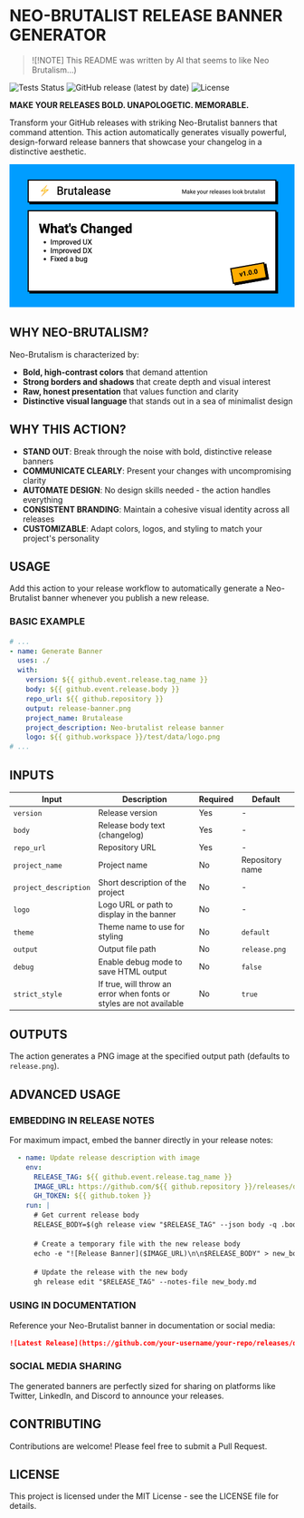 # NEO-BRUTALIST RELEASE BANNER GENERATOR
> ![!NOTE]
> This README was written by AI that seems to like Neo Brutalism...)

![Tests Status](https://github.com/automationd/action-postrelease/actions/workflows/test.yml/badge.svg)
![GitHub release (latest by date)](https://img.shields.io/github/v/release/automationd/action-postrelease)
![License](./LICENSE)

**MAKE YOUR RELEASES BOLD. UNAPOLOGETIC. MEMORABLE.**

Transform your GitHub releases with striking Neo-Brutalist banners that command attention. This action automatically generates visually powerful, design-forward release banners that showcase your changelog in a distinctive aesthetic.

![Example Banner](./example.png)
## WHY NEO-BRUTALISM?

Neo-Brutalism is characterized by:
- **Bold, high-contrast colors** that demand attention
- **Strong borders and shadows** that create depth and visual interest
- **Raw, honest presentation** that values function and clarity
- **Distinctive visual language** that stands out in a sea of minimalist design

## WHY THIS ACTION?

- **STAND OUT**: Break through the noise with bold, distinctive release banners
- **COMMUNICATE CLEARLY**: Present your changes with uncompromising clarity
- **AUTOMATE DESIGN**: No design skills needed - the action handles everything
- **CONSISTENT BRANDING**: Maintain a cohesive visual identity across all releases
- **CUSTOMIZABLE**: Adapt colors, logos, and styling to match your project's personality

## USAGE

Add this action to your release workflow to automatically generate a Neo-Brutalist banner whenever you publish a new release.

### BASIC EXAMPLE


```yaml
# ...
- name: Generate Banner
  uses: ./
  with:
    version: ${{ github.event.release.tag_name }}
    body: ${{ github.event.release.body }}
    repo_url: ${{ github.repository }}
    output: release-banner.png
    project_name: Brutalease
    project_description: Neo-brutalist release banner
    logo: ${{ github.workspace }}/test/data/logo.png
# ...
```

## INPUTS

| Input | Description | Required | Default |
|-------|-------------|----------|---------|
| `version` | Release version | Yes | - |
| `body` | Release body text (changelog) | Yes | - |
| `repo_url` | Repository URL | Yes | - |
| `project_name` | Project name | No | Repository name |
| `project_description` | Short description of the project | No | - |
| `logo` | Logo URL or path to display in the banner | No | - |
| `theme` | Theme name to use for styling | No | `default` |
| `output` | Output file path | No | `release.png` |
| `debug` | Enable debug mode to save HTML output | No | `false` |
| `strict_style` | If true, will throw an error when fonts or styles are not available | No | `true` |

## OUTPUTS

The action generates a PNG image at the specified output path (defaults to `release.png`).

## ADVANCED USAGE

### EMBEDDING IN RELEASE NOTES

For maximum impact, embed the banner directly in your release notes:

```yaml
  - name: Update release description with image
    env:
      RELEASE_TAG: ${{ github.event.release.tag_name }}
      IMAGE_URL: https://github.com/${{ github.repository }}/releases/download/${{ github.event.release.tag_name }}/release-banner.png
      GH_TOKEN: ${{ github.token }}
    run: |
      # Get current release body
      RELEASE_BODY=$(gh release view "$RELEASE_TAG" --json body -q .body)

      # Create a temporary file with the new release body
      echo -e "![Release Banner]($IMAGE_URL)\n\n$RELEASE_BODY" > new_body.md

      # Update the release with the new body
      gh release edit "$RELEASE_TAG" --notes-file new_body.md
```

### USING IN DOCUMENTATION

Reference your Neo-Brutalist banner in documentation or social media:

```markdown
![Latest Release](https://github.com/your-username/your-repo/releases/download/latest/release-banner.png)
```

### SOCIAL MEDIA SHARING

The generated banners are perfectly sized for sharing on platforms like Twitter, LinkedIn, and Discord to announce your releases.

## CONTRIBUTING

Contributions are welcome! Please feel free to submit a Pull Request.

## LICENSE

This project is licensed under the MIT License - see the LICENSE file for details.
